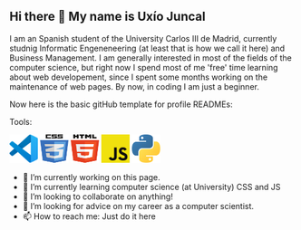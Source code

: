 ## Hi there 👋 My name is Uxío Juncal

I am an Spanish student of the University Carlos III de Madrid, currently studnig Informatic Engeneneering (at least that is how we call it here) and Business Management. I am generally interested in most of the fields of the computer science, but right now I spend most of me 'free' time learning about web developement, since I spent some months working on the maintenance of web pages. By now, in coding I am just a beginner.

Now here is the basic gitHub template for profile READMEs:

Tools:


<img src="./profileImages/vscode.png" width="50" height="50">  <img src="profileImages/CSS-3-01.png" width="50" height="50">  <img src="profileImages/HTML-5-01.png" width="50" height="50"> <img src="./profileImages/JavaScript-01.png" width="50" height="50"> <img src="./profileImages/Python-01.png" width="50" height="50">





- 🔭 I’m currently working on this page. 
- 🌱 I’m currently learning computer science (at University) CSS and JS
- 👯 I’m looking to collaborate on anything!
- 🤔 I’m looking for advice on my career as a computer scientist.
- 📫 How to reach me: Just do it here
